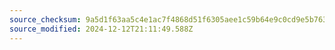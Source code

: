 ```yaml
---
source_checksum: 9a5d1f63aa5c4e1ac7f4868d51f6305aee1c59b64e9c0cd9e5b76326477a08d3
source_modified: 2024-12-12T21:11:49.588Z
---
```


